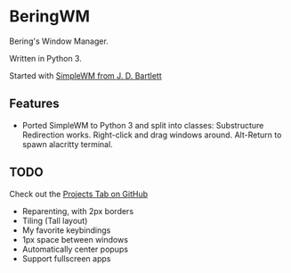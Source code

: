 # BeringWM

Bering's Window Manager.

Written in Python 3.

Started with [SimpleWM from J. D. Bartlett](https://sqizit.bartletts.id.au/2011/03/28/how-to-write-a-window-manager-in-python/)


## Features

* Ported SimpleWM to Python 3 and split into classes: Substructure Redirection works. Right-click and drag windows around. Alt-Return to spawn alacritty terminal.


## TODO

Check out the [Projects Tab on GitHub](https://github.com/Bering/BeringWM/projects/1)

* Reparenting, with 2px borders
* Tiling (Tall layout)
* My favorite keybindings
* 1px space between windows
* Automatically center popups
* Support fullscreen apps
